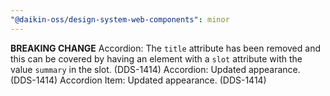```yaml
---
"@daikin-oss/design-system-web-components": minor
---
```


**BREAKING CHANGE** Accordion: The `title` attribute has been removed and this can be covered by having an element with a `slot` attribute with the value `summary` in the slot. (DDS-1414)
Accordion: Updated appearance. (DDS-1414)
Accordion Item: Updated appearance. (DDS-1414)

